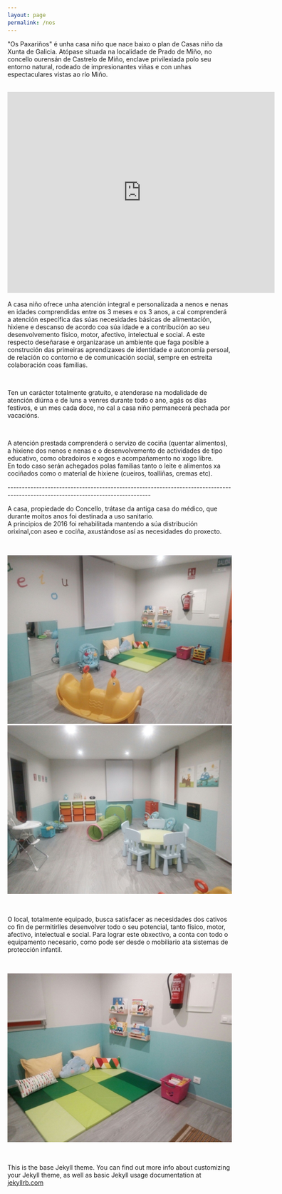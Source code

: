 ```yaml
---
layout: page
permalink: /nos
---
```




<p>
   "Os Paxariños" é unha casa niño que nace baixo o plan de Casas niño da Xunta de Galicia. Atópase situada na
   localidade de Prado de Miño, no concello ourensán de Castrelo de Miño, enclave privilexiada polo seu entorno
   natural, rodeado de impresionantes viñas e con unhas espectaculares vistas ao río Miño.
</p>

<br>

<iframe src="https://www.google.com/maps/embed?pb=!1m18!1m12!1m3!1d1474.973949667828!2d-8.057107192752396!3d42.322309996102405!2m3!1f0!2f0!3f0!3m2!1i1024!2i768!4f13.1!3m3!1m2!1s0xd2ff4235d0a8277%3A0x7c44e3314e0c11a0!2sLugar+Prado%2C+11%2C+32430%2C+Ourense!5e0!3m2!1ses!2ses!4v1489060676934" width="600" height="450" frameborder="0" style="border:0" allowfullscreen></iframe>

<br>

<p>
    A casa niño ofrece unha atención integral e personalizada a nenos e nenas en idades comprendidas entre os 3 meses
    e os 3 anos, a cal comprenderá a atención específica das súas necesidades básicas de alimentación, hixiene e descanso
    de acordo coa súa idade e a contribución ao seu desenvolvemento físico, motor, afectivo, intelectual e social. A este
    respecto deseñarase e organizarase un ambiente que faga posible a construción das primeiras aprendizaxes de identidade
    e autonomía persoal, de relación co contorno e de comunicación social, sempre en estreita colaboración coas familias.
</p>

<br>

<p>
    Ten un carácter totalmente gratuíto, e atenderase na modalidade de atención diúrna e de luns a venres durante todo o
    ano, agás os días festivos, e un mes cada doce, no cal a casa niño permanecerá pechada por vacacións.
</p>

<br>

<p>
    A atención prestada comprenderá o servizo de cociña (quentar alimentos), a hixiene dos nenos e nenas e o
    desenvolvemento de actividades de tipo educativo, como obradoiros e xogos e acompañamento no xogo libre.<br> En todo
    caso serán achegados polas familias tanto o leite e alimentos xa cociñados como o material de hixiene (cueiros,
    toalliñas, cremas etc).
</p>
--------------------------------------------------------------------------------------------------------------------------------
<p>
    A casa, propiedade do Concello, trátase da antiga casa do médico, que durante moitos anos foi destinada a uso
    sanitario.<br>    A principios de 2016 foi rehabilitada mantendo a súa distribución orixinal,con aseo e cociña,
    axustándose así as necesidades do proxecto.<br>
</p>

<br>

<p>
    <div class="row">
        <div class="col-6">
            <img class="u-max-full-width" src="/assets/www/nos/IMG-20161117-WA0006.jpg" />
        </div>
        <div class="col-6">
            <img class="u-max-full-width" src="/assets/www/nos/IMG-20161117-WA0007.jpg" />
        </div>
    </div>
</p>

<br>

<p>
    O local, totalmente equipado, busca satisfacer as necesidades dos cativos co fin de permitirlles desenvolver todo
    o seu potencial, tanto físico, motor, afectivo, intelectual e social. Para lograr este obxectivo, a conta con todo
    o equipamento necesario, como pode ser desde o mobiliario ata sistemas de protección infantil.<br>
</p>

<br>

<p>
    <div class="row">
        <div class="col-12">
            <img class="u-max-full-width" src="/assets/www/nos/IMG-20161116-WA0005.jpg" />
        </div>
    </div>
</p>

<br>






This is the base Jekyll theme. You can find out more info about customizing your Jekyll theme, as well as basic Jekyll usage documentation at [jekyllrb.com](http://jekyllrb.com/)